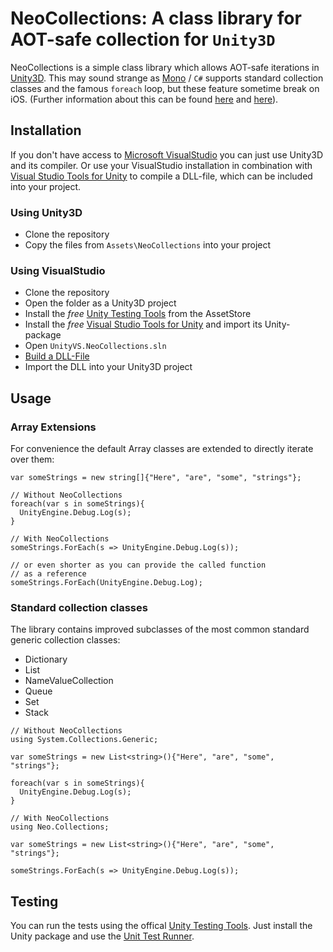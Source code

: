 # NeoCollections: A class library for AOT-safe collection for `Unity3D`

NeoCollections is a simple class library which allows AOT-safe iterations in [Unity3D](http://unity3d.com). This may sound strange as
[Mono](http://www.mono-project.com) / `C#` supports standard collection classes and the famous `foreach` loop, but
these feature sometime break on iOS. (Further information about this can be found [here](http://forum.unity3d.com/threads/system-string-doesnt-implement-interface-system-collections-ienumerator-crash.168019/)
and [here](http://www.makegamessa.com/discussion/1493/its-official-foreach-is-bad-in-unity/p1)).

## Installation

If you don't have access to [Microsoft VisualStudio](http://msdn.microsoft.com/de-de/vstudio) you can just use Unity3D and its compiler.
Or use your VisualStudio installation in combination with [Visual Studio Tools for Unity](http://unityvs.com) to compile a DLL-file, which
can be included into your project.

### Using Unity3D

* Clone the repository
* Copy the files from `Assets\NeoCollections` into your project

### Using VisualStudio

* Clone the repository
* Open the folder as a Unity3D project
* Install the *free* [Unity Testing Tools](https://www.assetstore.unity3d.com/#/content/13802) from the AssetStore
* Install the *free* [Visual Studio Tools for Unity](http://unityvs.com) and import its Unity-package
* Open `UnityVS.NeoCollections.sln`
* [Build a DLL-File](http://forum.unity3d.com/threads/video-tutorial-how-to-use-visual-studio-for-all-your-unity-development.120327)
* Import the DLL into your Unity3D project

## Usage

### Array Extensions

For convenience the default Array classes are extended to directly iterate over them:

```
var someStrings = new string[]{"Here", "are", "some", "strings"};

// Without NeoCollections
foreach(var s in someStrings){
  UnityEngine.Debug.Log(s);
}

// With NeoCollections
someStrings.ForEach(s => UnityEngine.Debug.Log(s));

// or even shorter as you can provide the called function
// as a reference
someStrings.ForEach(UnityEngine.Debug.Log);
```

### Standard collection classes

The library contains improved subclasses of the most common standard generic collection classes:
* Dictionary
* List
* NameValueCollection
* Queue
* Set
* Stack

```
// Without NeoCollections
using System.Collections.Generic;

var someStrings = new List<string>(){"Here", "are", "some", "strings"};

foreach(var s in someStrings){
  UnityEngine.Debug.Log(s);
}

// With NeoCollections
using Neo.Collections;

var someStrings = new List<string>(){"Here", "are", "some", "strings"};

someStrings.ForEach(s => UnityEngine.Debug.Log(s));
```

## Testing

You can run the tests using the offical [Unity Testing Tools](https://www.assetstore.unity3d.com/#/content/13802). Just install the Unity package and use the [Unit Test Runner](http://www.tallior.com/introduction-to-unity-test-tools/).
